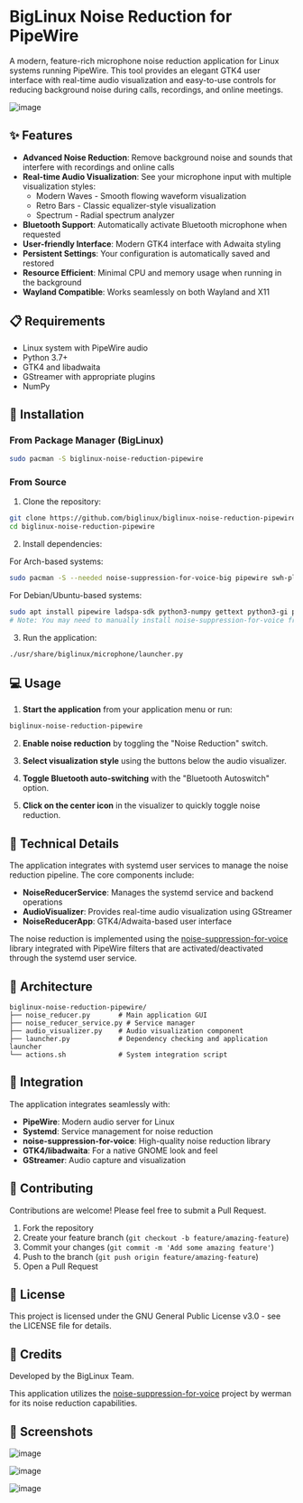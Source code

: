 # BigLinux Noise Reduction for PipeWire

A modern, feature-rich microphone noise reduction application for Linux systems running PipeWire. This tool provides an elegant GTK4 user interface with real-time audio visualization and easy-to-use controls for reducing background noise during calls, recordings, and online meetings.

![image](https://github.com/user-attachments/assets/45771b61-8bc1-4c7b-8b2c-58543464f885)


## ✨ Features

- **Advanced Noise Reduction**: Remove background noise and sounds that interfere with recordings and online calls
- **Real-time Audio Visualization**: See your microphone input with multiple visualization styles:
  - Modern Waves - Smooth flowing waveform visualization
  - Retro Bars - Classic equalizer-style visualization
  - Spectrum - Radial spectrum analyzer
- **Bluetooth Support**: Automatically activate Bluetooth microphone when requested
- **User-friendly Interface**: Modern GTK4 interface with Adwaita styling
- **Persistent Settings**: Your configuration is automatically saved and restored
- **Resource Efficient**: Minimal CPU and memory usage when running in the background
- **Wayland Compatible**: Works seamlessly on both Wayland and X11

## 📋 Requirements

- Linux system with PipeWire audio
- Python 3.7+
- GTK4 and libadwaita
- GStreamer with appropriate plugins
- NumPy

## 🚀 Installation

### From Package Manager (BigLinux)

```bash
sudo pacman -S biglinux-noise-reduction-pipewire
```

### From Source

1. Clone the repository:
```bash
git clone https://github.com/biglinux/biglinux-noise-reduction-pipewire.git
cd biglinux-noise-reduction-pipewire
```

2. Install dependencies:

For Arch-based systems:
```bash
sudo pacman -S --needed noise-suppression-for-voice-big pipewire swh-plugins python-numpy gettext python-gobject gtk4 libadwaita python-cairo
```

For Debian/Ubuntu-based systems:
```bash
sudo apt install pipewire ladspa-sdk python3-numpy gettext python3-gi python3-gi-cairo
# Note: You may need to manually install noise-suppression-for-voice from source
```

3. Run the application:
```bash
./usr/share/biglinux/microphone/launcher.py
```

## 💻 Usage

1. **Start the application** from your application menu or run:
```bash
biglinux-noise-reduction-pipewire
```

2. **Enable noise reduction** by toggling the "Noise Reduction" switch.

3. **Select visualization style** using the buttons below the audio visualizer.

4. **Toggle Bluetooth auto-switching** with the "Bluetooth Autoswitch" option.

5. **Click on the center icon** in the visualizer to quickly toggle noise reduction.

## 🔧 Technical Details

The application integrates with systemd user services to manage the noise reduction pipeline. The core components include:

- **NoiseReducerService**: Manages the systemd service and backend operations
- **AudioVisualizer**: Provides real-time audio visualization using GStreamer
- **NoiseReducerApp**: GTK4/Adwaita-based user interface

The noise reduction is implemented using the [noise-suppression-for-voice](https://github.com/werman/noise-suppression-for-voice) library integrated with PipeWire filters that are activated/deactivated through the systemd user service.

## 🧩 Architecture

```
biglinux-noise-reduction-pipewire/
├── noise_reducer.py       # Main application GUI
├── noise_reducer_service.py # Service manager
├── audio_visualizer.py    # Audio visualization component
├── launcher.py            # Dependency checking and application launcher
└── actions.sh             # System integration script
```

## 🔄 Integration

The application integrates seamlessly with:

- **PipeWire**: Modern audio server for Linux
- **Systemd**: Service management for noise reduction
- **noise-suppression-for-voice**: High-quality noise reduction library
- **GTK4/libadwaita**: For a native GNOME look and feel 
- **GStreamer**: Audio capture and visualization

## 🤝 Contributing

Contributions are welcome! Please feel free to submit a Pull Request.

1. Fork the repository
2. Create your feature branch (`git checkout -b feature/amazing-feature`)
3. Commit your changes (`git commit -m 'Add some amazing feature'`)
4. Push to the branch (`git push origin feature/amazing-feature`)
5. Open a Pull Request

## 📜 License

This project is licensed under the GNU General Public License v3.0 - see the LICENSE file for details.

## 👏 Credits

Developed by the BigLinux Team.

This application utilizes the [noise-suppression-for-voice](https://github.com/werman/noise-suppression-for-voice) project by werman for its noise reduction capabilities.

## 📸 Screenshots

![image](https://github.com/user-attachments/assets/030fc674-52b2-47e1-aefe-ecc35f16ae70)

![image](https://github.com/user-attachments/assets/a8ca1637-9d31-4688-a79b-d341a8a4e1ec)

![image](https://github.com/user-attachments/assets/84c4f3a5-3682-45e8-97ad-1ac07eb23ff2)

